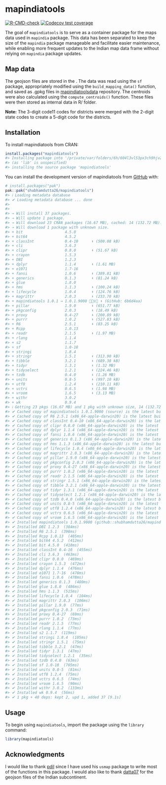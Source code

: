 
<!-- README.md is generated from README.Rmd. Please edit that file -->

# mapindiatools

<!-- badges: start -->

[![R-CMD-check](https://github.com/shubhamdutta26/mapindiatools/actions/workflows/R-CMD-check.yaml/badge.svg)](https://github.com/shubhamdutta26/mapindiatools/actions/workflows/R-CMD-check.yaml)
[![Codecov test
coverage](https://codecov.io/gh/shubhamdutta26/mapindiatools/graph/badge.svg)](https://app.codecov.io/gh/shubhamdutta26/mapindiatools)

<!-- badges: end -->

The goal of `mapindiatools` is to serve as a container package for the
maps data used in `mapindia` package. This data has been separated to
keep the size of the `mapindia` package manageable and facilitate easier
maintenance, while enabling more frequent updates to the Indian map data
frame without relying on `mapindia` package updates.

## Map data

The geojson files are stored in the . The data was read using the `sf`
package, appropriately modified using the `build_mapping_data()`
function, and saved as .gpkg files in
[mapindiatoolsdata](https://github.com/shubhamdutta26/mapindiatoolsdata)
repository. The centroids were also calculated using the
`compute_centroids()` function. These files were then stored as internal
data in R/ folder.

**Note:** The 3-digit code11 codes for districts were merged with the
2-digit state codes to create a 5-digit code for the districts.

## Installation

To install mapindiatools from CRAN:

``` r
install.packages("mapindiatools")
#> Installing package into '/private/var/folders/6h/604l3vl53px3ch9hjv2dz4300000gn/T/Rtmp7zc7cW/temp_libpath201552dfa90c'
#> (as 'lib' is unspecified)
#> installing the source package 'mapindiatools'
```

You can install the development version of mapindiatools from
[GitHub](https://github.com/) with:

``` r
# install.packages("pak")
pak::pak("shubhamdutta26/mapindiatools")
#> ℹ Loading metadata database
#> ✔ Loading metadata database ... done
#> 
#> 
#> → Will install 37 packages.
#> → Will update 1 package.
#> → Will download 23 CRAN packages (16.67 MB), cached: 14 (132.72 MB).
#> → Will download 1 package with unknown size.
#> + bit                   4.5.0      
#> + bit64                 4.5.2      
#> + classInt              0.4-10      ⬇ (500.08 kB)
#> + cli                   3.6.3      
#> + clipr                 0.8.0       ⬇ (51.67 kB)
#> + crayon                1.5.3      
#> + DBI                   1.2.3      
#> + dplyr                 1.1.4       ⬇ (1.61 MB)
#> + e1071                 1.7-16     
#> + fansi                 1.0.6       ⬇ (389.81 kB)
#> + generics              0.1.3       ⬇ (81.24 kB)
#> + glue                  1.8.0      
#> + hms                   1.1.3       ⬇ (100.24 kB)
#> + lifecycle             1.0.4       ⬇ (124.76 kB)
#> + magrittr              2.0.3       ⬇ (233.70 kB)
#> + mapindiatools 1.0.1 → 1.0.1.9000 👷🏼‍♀️🔧 ⬇ (GitHub: 6b6d4aa)
#> + pillar                1.9.0       ⬇ (651.77 kB)
#> + pkgconfig             2.0.3       ⬇ (18.49 kB)
#> + proxy                 0.4-27      ⬇ (200.89 kB)
#> + purrr                 1.0.2       ⬇ (527.83 kB)
#> + R6                    2.5.1       ⬇ (83.25 kB)
#> + Rcpp                  1.0.13     
#> + readr                 2.1.5       ⬇ (1.97 MB)
#> + rlang                 1.1.4      
#> + s2                    1.1.7      
#> + sf                    1.0-18     
#> + stringi               1.8.4      
#> + stringr               1.5.1       ⬇ (313.90 kB)
#> + tibble                3.2.1       ⬇ (689.38 kB)
#> + tidyr                 1.3.1       ⬇ (1.32 MB)
#> + tidyselect            1.2.1       ⬇ (224.46 kB)
#> + tzdb                  0.4.0       ⬇ (1.26 MB)
#> + units                 0.8-5       ⬇ (997.10 kB)
#> + utf8                  1.2.4       ⬇ (210.11 kB)
#> + vctrs                 0.6.5       ⬇ (1.98 MB)
#> + vroom                 1.6.5       ⬇ (3.13 MB)
#> + withr                 3.0.2      
#> + wk                    0.9.4
#> ℹ Getting 23 pkgs (16.67 MB) and 1 pkg with unknown size, 14 (132.72 MB) cached
#> ✔ Cached copy of mapindiatools 1.0.1.9000 (source) is the latest build
#> ✔ Cached copy of R6 2.5.1 (x86_64-apple-darwin20) is the latest build
#> ✔ Cached copy of classInt 0.4-10 (x86_64-apple-darwin20) is the latest build
#> ✔ Cached copy of clipr 0.8.0 (x86_64-apple-darwin20) is the latest build
#> ✔ Cached copy of dplyr 1.1.4 (x86_64-apple-darwin20) is the latest build
#> ✔ Cached copy of fansi 1.0.6 (x86_64-apple-darwin20) is the latest build
#> ✔ Cached copy of generics 0.1.3 (x86_64-apple-darwin20) is the latest build
#> ✔ Cached copy of hms 1.1.3 (x86_64-apple-darwin20) is the latest build
#> ✔ Cached copy of lifecycle 1.0.4 (x86_64-apple-darwin20) is the latest build
#> ✔ Cached copy of magrittr 2.0.3 (x86_64-apple-darwin20) is the latest build
#> ✔ Cached copy of pillar 1.9.0 (x86_64-apple-darwin20) is the latest build
#> ✔ Cached copy of pkgconfig 2.0.3 (x86_64-apple-darwin20) is the latest build
#> ✔ Cached copy of proxy 0.4-27 (x86_64-apple-darwin20) is the latest build
#> ✔ Cached copy of purrr 1.0.2 (x86_64-apple-darwin20) is the latest build
#> ✔ Cached copy of readr 2.1.5 (x86_64-apple-darwin20) is the latest build
#> ✔ Cached copy of stringr 1.5.1 (x86_64-apple-darwin20) is the latest build
#> ✔ Cached copy of tibble 3.2.1 (x86_64-apple-darwin20) is the latest build
#> ✔ Cached copy of tidyr 1.3.1 (x86_64-apple-darwin20) is the latest build
#> ✔ Cached copy of tidyselect 1.2.1 (x86_64-apple-darwin20) is the latest build
#> ✔ Cached copy of tzdb 0.4.0 (x86_64-apple-darwin20) is the latest build
#> ✔ Cached copy of units 0.8-5 (x86_64-apple-darwin20) is the latest build
#> ✔ Cached copy of utf8 1.2.4 (x86_64-apple-darwin20) is the latest build
#> ✔ Cached copy of vctrs 0.6.5 (x86_64-apple-darwin20) is the latest build
#> ✔ Cached copy of vroom 1.6.5 (x86_64-apple-darwin20) is the latest build
#> ✔ Installed mapindiatools 1.0.1.9000 (github::shubhamdutta26/mapindiatools@6b6d4aa) (376ms)
#> ✔ Installed DBI 1.2.3  (384ms)
#> ✔ Installed R6 2.5.1  (398ms)
#> ✔ Installed Rcpp 1.0.13  (405ms)
#> ✔ Installed bit64 4.5.2  (412ms)
#> ✔ Installed bit 4.5.0  (418ms)
#> ✔ Installed classInt 0.4-10  (455ms)
#> ✔ Installed cli 3.6.3  (463ms)
#> ✔ Installed clipr 0.8.0  (469ms)
#> ✔ Installed crayon 1.5.3  (472ms)
#> ✔ Installed dplyr 1.1.4  (476ms)
#> ✔ Installed e1071 1.7-16  (478ms)
#> ✔ Installed fansi 1.0.6  (478ms)
#> ✔ Installed generics 0.1.3  (480ms)
#> ✔ Installed glue 1.8.0  (486ms)
#> ✔ Installed hms 1.1.3  (515ms)
#> ✔ Installed lifecycle 1.0.4  (104ms)
#> ✔ Installed magrittr 2.0.3  (106ms)
#> ✔ Installed pillar 1.9.0  (77ms)
#> ✔ Installed pkgconfig 2.0.3  (71ms)
#> ✔ Installed proxy 0.4-27  (69ms)
#> ✔ Installed purrr 1.0.2  (73ms)
#> ✔ Installed readr 2.1.5  (77ms)
#> ✔ Installed rlang 1.1.4  (77ms)
#> ✔ Installed s2 1.1.7  (119ms)
#> ✔ Installed stringi 1.8.4  (105ms)
#> ✔ Installed stringr 1.5.1  (75ms)
#> ✔ Installed tibble 3.2.1  (47ms)
#> ✔ Installed tidyr 1.3.1  (47ms)
#> ✔ Installed tidyselect 1.2.1  (35ms)
#> ✔ Installed tzdb 0.4.0  (63ms)
#> ✔ Installed sf 1.0-18  (705ms)
#> ✔ Installed units 0.8-5  (81ms)
#> ✔ Installed utf8 1.2.4  (75ms)
#> ✔ Installed vctrs 0.6.5  (74ms)
#> ✔ Installed vroom 1.6.5  (90ms)
#> ✔ Installed withr 3.0.2  (133ms)
#> ✔ Installed wk 0.9.4  (56ms)
#> ✔ 1 pkg + 40 deps: kept 2, upd 1, added 37 [9.1s]
```

## Usage

To begin using `mapindiatools`, import the package using the `library`
command:

``` r
library(mapindiatools)
```

## Acknowledgments

I would like to thank [pdil](https://github.com/pdil) since I have used
his `usmap` package to write most of the functions in this package. I
would also like to thank [datta07](https://github.com/datta07) for the
geojson files of the Indian subcontinent.
